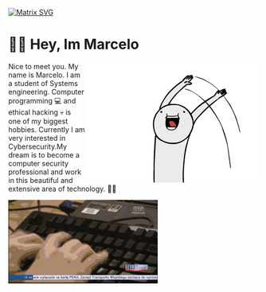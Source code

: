   [![Matrix SVG](https://raw.githubusercontent.com/rodrigograca31/rodrigograca31/master/matrix.svg)]()

  # 👋🏻 Hey, Im Marcelo

<a href="">
	<img align="right" src="https://github.com/MarceloNoguera/MarceloNoguera/blob/master/assets/hi2.gif">
</a>

Nice to meet you. My name is Marcelo. I am a student of Systems engineering. 
Computer programming :computer: and ethical hacking :skull: is one of my biggest hobbies.
Currently I am very interested in Cybersecurity.My dream is to become a computer security 
professional and work in this beautiful and extensive area of technology.
:technologist:

  <img src="https://github.com/MarceloNoguera/MarceloNoguera/blob/master/assets/giphy.gif" width="300"/>

</p>


